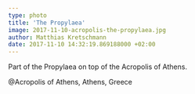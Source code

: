 ```yaml
---
type: photo
title: 'The Propylaea'
image: 2017-11-10-acropolis-the-propylaea.jpg
author: Matthias Kretschmann
date: 2017-11-10 14:32:19.869188000 +02:00
---
```


Part of the Propylaea on top of the Acropolis of Athens.

@Acropolis of Athens, Athens, Greece
